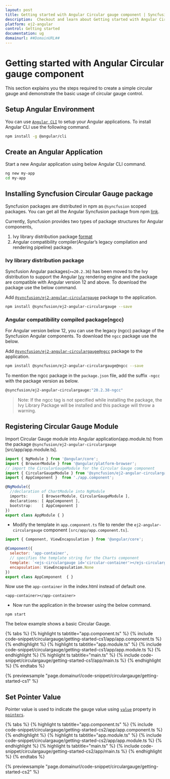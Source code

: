 ```yaml
---
layout: post
title: Getting started with Angular Circular gauge component | Syncfusion
description:  Checkout and learn about Getting started with Angular Circular gauge component of Syncfusion Essential JS 2 and more details.
platform: ej2-angular
control: Getting started 
documentation: ug
domainurl: ##DomainURL##
---
```


# Getting started with Angular Circular gauge component

This section explains you the steps required to create a simple circular gauge and demonstrate the basic usage of circular gauge control.

## Setup Angular Environment

You can use [`Angular CLI`](https://github.com/angular/angular-cli) to setup your Angular applications.
To install Angular CLI use the following command.

```bash
npm install -g @angular/cli
```

## Create an Angular Application

Start a new Angular application using below Angular CLI command.

```bash
ng new my-app
cd my-app
```

## Installing Syncfusion Circular Gauge package

Syncfusion packages are distributed in npm as `@syncfusion` scoped packages. You can get all the Angular Syncfusion package from npm [link]( https://www.npmjs.com/search?q=%40syncfusion%2Fej2-angular- ).

Currently, Syncfusion provides two types of package structures for Angular components,
1. Ivy library distribution package [format](https://angular.io/guide/angular-package-format#angular-package-format)
2. Angular compatibility compiler(Angular’s legacy compilation and rendering pipeline) package.

### Ivy library distribution package

Syncfusion Angular packages(`>=20.2.36`) has been moved to the Ivy distribution to support the Angular [Ivy](https://docs.angular.lat/guide/ivy) rendering engine and the package are compatible with Angular version 12 and above. To download the package use the below command.

Add [`@syncfusion/ej2-angular-circulargauge`](https://www.npmjs.com/package/@syncfusion/ej2-angular-circulargauge/v/20.2.38) package to the application.

```bash
npm install @syncfusion/ej2-angular-circulargauge --save
```

### Angular compatibility compiled package(ngcc)

For Angular version below 12, you can use the legacy (ngcc) package of the Syncfusion Angular components. To download the `ngcc` package use the below.

Add [`@syncfusion/ej2-angular-circulargauge@ngcc`](https://www.npmjs.com/package/@syncfusion/ej2-angular-circulargauge/v/20.2.38-ngcc) package to the application.

```bash
npm install @syncfusion/ej2-angular-circulargauge@ngcc --save
```

To mention the ngcc package in the `package.json` file, add the suffix `-ngcc` with the package version as below.

```bash
@syncfusion/ej2-angular-circulargauge:"20.2.38-ngcc"
```

>Note: If the ngcc tag is not specified while installing the package, the Ivy Library Package will be installed and this package will throw a warning.

## Registering Circular Gauge Module

Import Circular Gauge module into Angular application(app.module.ts) from the package `@syncfusion/ej2-angular-circulargauge` [src/app/app.module.ts].

```typescript
import { NgModule } from '@angular/core';
import { BrowserModule } from '@angular/platform-browser';
// import the CircularGaugeModule for the Circular Gauge component
import { CircularGaugeModule } from '@syncfusion/ej2-angular-circulargauge';
import { AppComponent }  from './app.component';

@NgModule({
  //declaration of ChartModule into NgModule
  imports:      [ BrowserModule, CircularGaugeModule ],
  declarations: [ AppComponent ],
  bootstrap:    [ AppComponent ]
})
export class AppModule { }
```

* Modify the template in `app.component.ts` file to render the `ej2-angular-circulargauge` component
`[src/app/app.component.ts]`.

```javascript
import { Component, ViewEncapsulation } from '@angular/core';

@Component({
  selector: 'app-container',
  // specifies the template string for the Charts component
  template: `<ejs-circulargauge id='circular-container'></ejs-circulargauge>`,
  encapsulation: ViewEncapsulation.None
})
export class AppComponent  { }
```

<!-- markdownlint-disable MD033 -->

Now use the <code>app-container</code> in the index.html instead of default one.

```
<app-container></app-container>
```

* Now run the application in the browser using the below command.

```
npm start
```

The below example shows a basic Circular Gauge.

{% tabs %}
{% highlight ts tabtitle="app.component.ts" %}
{% include code-snippet/circulargauge/getting-started-cs1/app/app.component.ts %}
{% endhighlight %}
{% highlight ts tabtitle="app.module.ts" %}
{% include code-snippet/circulargauge/getting-started-cs1/app/app.module.ts %}
{% endhighlight %}
{% highlight ts tabtitle="main.ts" %}
{% include code-snippet/circulargauge/getting-started-cs1/app/main.ts %}
{% endhighlight %}
{% endtabs %}
  
{% previewsample "page.domainurl/code-snippet/circulargauge/getting-started-cs1" %}

## Set Pointer Value

Pointer value is used to indicate the gauge value using [`value`](https://ej2.syncfusion.com/angular/documentation/api/circular-gauge/pointer#value-number) property in [`pointers`](https://ej2.syncfusion.com/angular/documentation/api/circular-gauge/pointer).

{% tabs %}
{% highlight ts tabtitle="app.component.ts" %}
{% include code-snippet/circulargauge/getting-started-cs2/app/app.component.ts %}
{% endhighlight %}
{% highlight ts tabtitle="app.module.ts" %}
{% include code-snippet/circulargauge/getting-started-cs2/app/app.module.ts %}
{% endhighlight %}
{% highlight ts tabtitle="main.ts" %}
{% include code-snippet/circulargauge/getting-started-cs2/app/main.ts %}
{% endhighlight %}
{% endtabs %}
  
{% previewsample "page.domainurl/code-snippet/circulargauge/getting-started-cs2" %}
